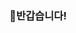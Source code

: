 ### 👋반갑습니다!

<!--
**goodjean/goodjean** is a ✨ _special_ ✨ repository because its `README.md` (this file) appears on your GitHub profile.

Here are some ideas to get you started:

- 📖 아직은 배울게 많은 웹 백엔드 개발자입니다.
- 🔍 비즈니스적으로 코드를 최적화 시키는 것에 관심이 많습니다.
- 🤔 꼬리물기식 사색하기를 좋아합니다.
-->
